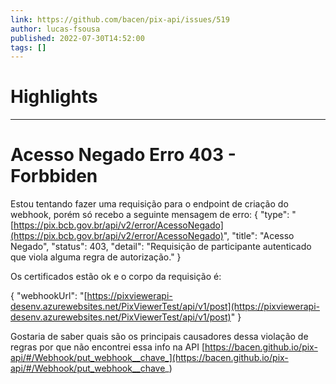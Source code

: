 ```yaml
---
link: https://github.com/bacen/pix-api/issues/519
author: lucas-fsousa
published: 2022-07-30T14:52:00
tags: []
---
```

# Highlights


---
# Acesso Negado Erro 403 - Forbbiden 
Estou tentando fazer uma requisição para o endpoint de criação do webhook, porém só recebo a seguinte mensagem de erro: { "type": "[https://pix.bcb.gov.br/api/v2/error/AcessoNegado](https://pix.bcb.gov.br/api/v2/error/AcessoNegado)", "title": "Acesso Negado", "status": 403, "detail": "Requisição de participante autenticado que viola alguma regra de autorização." }

Os certificados estão ok e o corpo da requisição é:

{ "webhookUrl": "[https://pixviewerapi-desenv.azurewebsites.net/PixViewerTest/api/v1/post](https://pixviewerapi-desenv.azurewebsites.net/PixViewerTest/api/v1/post)" }

Gostaria de saber quais são os principais causadores dessa violação de regras por que não encontrei essa info na API [https://bacen.github.io/pix-api/#/Webhook/put_webhook__chave_](https://bacen.github.io/pix-api/#/Webhook/put_webhook__chave_)